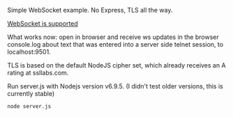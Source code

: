 Simple WebSocket example. No Express, TLS all the way.

[WebSocket is supported](https://tools.ietf.org/html/rfc6455)

What works now: open in browser and receive ws updates in the browser console.log about text that was entered into a server side telnet session, to localhost:9501.

TLS is based on the default NodeJS cipher set, which already receives an A rating at ssllabs.com.

Run server.js with Nodejs version v6.9.5. (I didn't test older versions, this is currently stable)

```bash
node server.js
```
